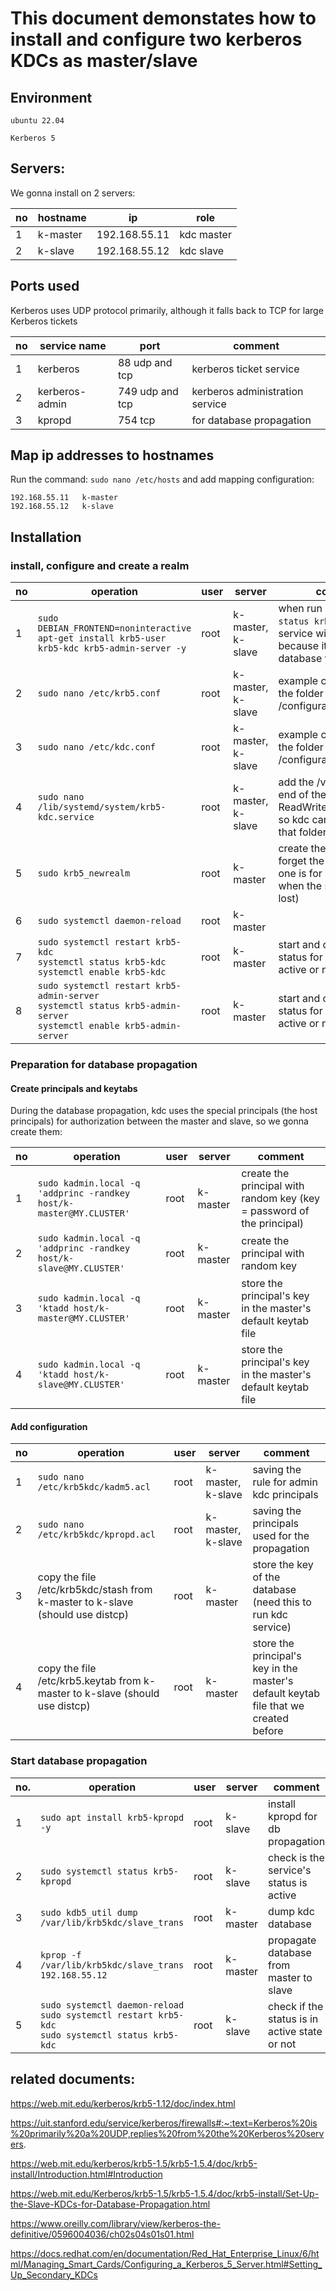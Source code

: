 # This document demonstates how to install and configure two kerberos KDCs as master/slave


## Environment
```
ubuntu 22.04

Kerberos 5
```


## Servers:

We gonna install on 2 servers:

| no  | hostname | ip            | role       |
| --- | -------- | ------------- | ---------- |
| 1   | k-master | 192.168.55.11 | kdc master |
| 2   | k-slave  | 192.168.55.12 | kdc slave  |


## Ports used

Kerberos uses UDP protocol primarily, although it falls back to TCP for large Kerberos tickets

| no  | service name   | port            | comment                         |
| --- | -------------- | --------------- | ------------------------------- |
| 1   | kerberos       | 88 udp and tcp  | kerberos ticket service         |
| 2   | kerberos-admin | 749 udp and tcp | kerberos administration service |
| 3   | kpropd         | 754 tcp         | for database propagation        |


## Map ip addresses to hostnames

Run the command: ``` sudo nano /etc/hosts ``` and add mapping configuration:

```
192.168.55.11   k-master
192.168.55.12   k-slave 
```


## Installation

### install, configure and create a realm

| no | operation                                                                                                                                  | user | server            | comment                                                                                                          |
|----|--------------------------------------------------------------------------------------------------------------------------------------------|------|-------------------|------------------------------------------------------------------------------------------------------------------|
| 1  | ```sudo DEBIAN_FRONTEND=noninteractive apt-get install krb5-user krb5-kdc krb5-admin-server -y```                                          | root | k-master, k-slave | when run ```sudo systemctl status krb5-kdc```, the service will not start because it doesn't have a database yet |
| 2  | ```sudo nano /etc/krb5.conf```                                                                                                             | root | k-master, k-slave | example configuration in the folder /configurations/krb5.conf                                                    |
| 3  | ```sudo nano /etc/kdc.conf```                                                                                                              | root | k-master, k-slave | example configuration in the folder /configurations/kdc.conf                                                     |
| 4  | ```sudo nano /lib/systemd/system/krb5-kdc.service```                                                                                       | root | k-master, k-slave | add the /var/log at the end of the ReadWriteDirectories line so kdc can write log into that folder               |
| 5  | ```sudo krb5_newrealm```                                                                                                                   | root | k-master          | create the realm, don't forget the password (this one is for restore the db when the stash file is lost)         |
| 6  | ```sudo systemctl daemon-reload```                                                                                                         | root | k-master          |                                                                                                                  |
| 7  | ```sudo systemctl restart krb5-kdc``` </br>```systemctl status krb5-kdc``` </br>```systemctl enable krb5-kdc```                            | root | k-master          | start and check if the status for service is active or not                                                       |
| 8  | ```sudo systemctl restart krb5-admin-server``` </br>```systemctl status krb5-admin-server``` </br>```systemctl enable krb5-admin-server``` | root | k-master          | start and check if the status for service is active or not                                                       |

### Preparation for database propagation

#### Create principals and keytabs

During the database propagation, kdc uses the special principals (the host principals) for authorization between the master and slave, so we gonna create them:

| no | operation                                                               | user | server   | comment                                                                |
| -- |-------------------------------------------------------------------------| ---- |----------|------------------------------------------------------------------------|
| 1  | ```sudo kadmin.local -q 'addprinc -randkey host/k-master@MY.CLUSTER'``` | root | k-master | create the principal with random key (key = password of the principal) |
| 2  | ```sudo kadmin.local -q 'addprinc -randkey host/k-slave@MY.CLUSTER'```  | root | k-master | create the principal with random key                                   |
| 3  | ```sudo kadmin.local -q 'ktadd host/k-master@MY.CLUSTER'```             | root | k-master | store the principal's key in the master's default keytab file          |
| 4  | ```sudo kadmin.local -q 'ktadd host/k-slave@MY.CLUSTER'```              | root | k-master | store the principal's key in the master's default keytab file          |

#### Add configuration

| no | operation                                                                      | user | server              | comment                                                                              |
| -- |--------------------------------------------------------------------------------| ---- |---------------------|--------------------------------------------------------------------------------------|
| 1  | ```sudo nano /etc/krb5kdc/kadm5.acl```                                         | root | k-master, k-slave   | saving the rule for admin kdc principals                                             |
| 2  | ```sudo nano /etc/krb5kdc/kpropd.acl```                                        | root | k-master, k-slave   | saving the principals used for the propagation                                       |
| 3  | copy the file /etc/krb5kdc/stash from k-master to k-slave (should use distcp)  | root | k-master            | store the key of the database (need this to run kdc service)                         |
| 4  | copy the file /etc/krb5.keytab from k-master to k-slave  (should use distcp)   | root | k-master            | store the principal's key in the master's default keytab file that we created before |


### Start database propagation

| no. | operation                                                                                                              | user | server   | comment                                       |
|-----|------------------------------------------------------------------------------------------------------------------------|------|----------|-----------------------------------------------|
| 1   | ```sudo apt install krb5-kpropd -y```                                                                                  | root | k-slave  | install kpropd for db propagation  	          |  
| 2   | ```sudo systemctl status krb5-kpropd```                                                                                | root | k-slave  | check is the service's status is active       |
| 3   | ```sudo kdb5_util dump /var/lib/krb5kdc/slave_trans```                                                                 | root | k-master | dump kdc database                             |  
| 4   | ```kprop -f /var/lib/krb5kdc/slave_trans 192.168.55.12```                                                              | root | k-master | propagate database from master to slave       |  
| 5   | ```sudo systemctl daemon-reload``` </br>```sudo systemctl restart krb5-kdc```</br>```sudo systemctl status krb5-kdc``` | root | k-slave  | check if the status is in active state or not |  



## related documents:

https://web.mit.edu/kerberos/krb5-1.12/doc/index.html

https://uit.stanford.edu/service/kerberos/firewalls#:~:text=Kerberos%20is%20primarily%20a%20UDP,replies%20from%20the%20Kerberos%20servers.

https://web.mit.edu/kerberos/krb5-1.5/krb5-1.5.4/doc/krb5-install/Introduction.html#Introduction

https://web.mit.edu/Kerberos/krb5-1.5/krb5-1.5.4/doc/krb5-install/Set-Up-the-Slave-KDCs-for-Database-Propagation.html

https://www.oreilly.com/library/view/kerberos-the-definitive/0596004036/ch02s04s01s01.html

https://docs.redhat.com/en/documentation/Red_Hat_Enterprise_Linux/6/html/Managing_Smart_Cards/Configuring_a_Kerberos_5_Server.html#Setting_Up_Secondary_KDCs